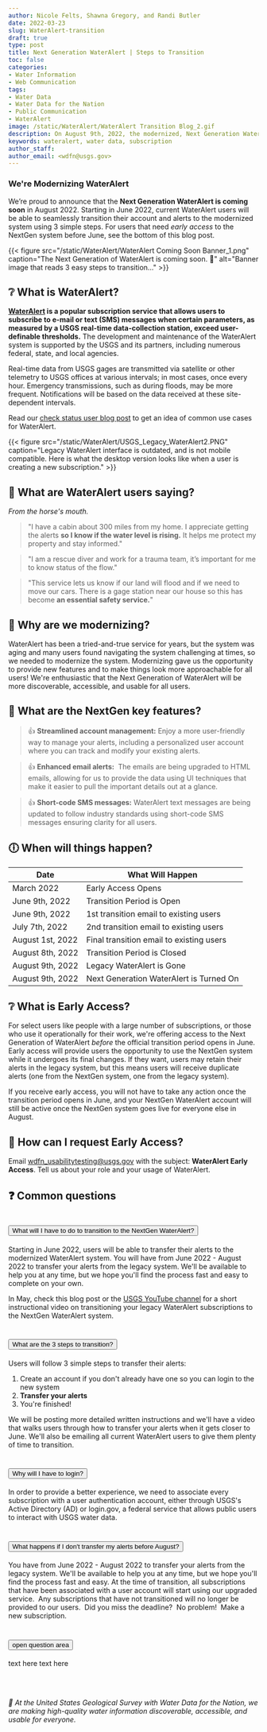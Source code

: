 ```yaml
---
author: Nicole Felts, Shawna Gregory, and Randi Butler
date: 2022-03-23
slug: WaterAlert-transition
draft: true
type: post
title: Next Generation WaterAlert | Steps to Transition
toc: false
categories: 
- Water Information
- Web Communication
tags:
- Water Data
- Water Data for the Nation
- Public Communication
- WaterAlert
image: /static/WaterAlert/WaterAlert Transition Blog_2.gif
description: On August 9th, 2022, the modernized, Next Generation WaterAlert will go live. Starting on June 9th, 2022, you will be able to transition your legacy subscriptions to the NextGen WaterAlert. In this blog post, learn about what is WaterAlert, why we're transitioning, and how easy we've made this transition for you.
keywords: wateralert, water data, subscription
author_staff: 
author_email: <wdfn@usgs.gov>
---
```


<div
  class="usa-summary-box"
  role="region"
  aria-labelledby="summary-box-key-information"
>
  <div class="usa-summary-box__body">
    <h3 class="usa-summary-box__heading" id="summary-box-key-information">
      We're Modernizing WaterAlert
    </h3>
    <div class="usa-summary-box__text">

We’re proud to announce that the **Next Generation WaterAlert is coming soon** in August 2022.
Starting in June 2022, current WaterAlert users will be able to seamlessly transition their account and alerts to the modernized system using 3 simple steps. For users that need *early access* to the NextGen system before June, see the bottom of this blog post.
</div>
</div>
</div>



<div class="grid-row">
{{< figure src="/static/WaterAlert/WaterAlert Coming Soon Banner_1.png" caption="The Next Generation of WaterAlert is coming soon. 👀" alt="Banner image that reads 3 easy steps to transition..." >}}
</div>

## ❔ What is WaterAlert?

**[WaterAlert](https://maps.waterdata.usgs.gov/mapper/wateralert/) is a popular subscription service that allows users to subscribe to e-mail or text (SMS) messages when certain parameters, as measured by a USGS real-time data-collection station, exceed user-definable thresholds.** The development and maintenance of the WaterAlert system is supported by the USGS and its partners, including numerous federal, state, and local agencies.

Real-time data from USGS gages are transmitted via satellite or other telemetry to USGS offices at various intervals; in most cases, once every hour. Emergency transmissions, such as during floods, may be more frequent. Notifications will be based on the data received at these site-dependent intervals.

Read our [check status user blog post](https://waterdata.usgs.gov/blog/user_check_status/) to get an idea of common use cases for WaterAlert.

<div class="grid-row">
{{< figure src="/static/WaterAlert/USGS_Legacy_WaterAlert2.PNG" caption="Legacy WaterAlert interface is outdated, and is not mobile compatible. Here is what the desktop version looks like when a user is creating a new subscription." >}}
</div>

## 🐴 What are WaterAlert users saying?
*From the horse's mouth.*

> "I have a cabin about 300 miles from my home. I appreciate getting the alerts **so I know if the water level is rising.** It helps me protect my property and stay informed."

> "I am a rescue diver and work for a trauma team, it’s important for me to know status of the flow."

> "This service lets us know if our land will flood and if we need to move our cars. There is a gage station near our house so this has become **an essential safety service.**"

## 🎉 Why are we modernizing?
WaterAlert has been a tried-and-true service for years, but the system was aging and many users found navigating the system challenging at times, so we needed to modernize the system. Modernizing gave us the opportunity to provide new features and to make things look more approachable for all users! We're enthusiastic that the Next Generation of WaterAlert will be more discoverable, accessible, and usable for all users.

## 🔑 What are the NextGen key features?

> 👍 **Streamlined account management:** Enjoy a more user-friendly way to manage your alerts, including a personalized user account where you can track and modify your existing alerts.

> 👍 **Enhanced email alerts:**  The emails are being upgraded to HTML emails, allowing for us to provide the data using UI techniques that make it easier to pull the important details out at a glance.

> 👍 **Short-code SMS messages:** WaterAlert text messages are being updated to follow industry standards using short-code SMS messages ensuring clarity for all users.


## 🕕 When will things happen?

| Date | What Will Happen |
|------|----------|
March  2022 | Early Access Opens
June 9th, 2022 | Transition Period is Open
June 9th, 2022 | 1st transition email to existing users
July 7th, 2022 | 2nd transition email to existing users
August 1st, 2022 | Final transition email to existing users
August 8th, 2022 | Transition Period is Closed
August 9th, 2022 | Legacy WaterAlert is Gone
August 9th, 2022 | Next Generation WaterAlert is Turned On

## ❔ What is Early Access?
For select users like people with a large number of subscriptions, or those who use it operationally for their work, we're offering access to the Next Generation of WaterAlert *before* the official transition period opens in June. Early access will provide users the opportunity to use the NextGen system while it undergoes its final changes. If they want, users may retain their alerts in the legacy system, but this means users will receive duplicate alerts (one from the NextGen system, one from the legacy system). 

If you receive early access, you will not have to take any action once the transition period opens in June, and your NextGen WaterAlert account will still be active once the NextGen system goes live for everyone else in August.

## 🔔 How can I request Early Access?
Email wdfn_usabilitytesting@usgs.gov with the subject: **WaterAlert Early Access**. Tell us about your role and your usage of WaterAlert.


## ❓ Common questions
<!--- ACCORDION START -->
<div class="usa-accordion usa-accordion--bordered" aria-multiselectable="true">

<!--- Common Questions START -->
<h1 class="usa-accordion__heading"><button class="usa-accordion__button" aria-expanded="false" aria-controls="a1">
What will I have to do to transition to the NextGen WaterAlert? <!--- 🚢🛥⛴🚀 -->
</button></h1>
<div id="a1" class="usa-accordion__content">
<!--- ------------- -->
Starting in June 2022, users will be able to transfer their alerts to the modernized WaterAlert system. You will have from June 2022 - August 2022 to transfer your alerts from the legacy system. We'll be available to help you at any time, but we hope you'll find the process fast and easy to complete on your own.
<br>

In May, check this blog post or the [USGS YouTube channel](https://www.youtube.com/channel/UCeXH8GZyV3sVqAr45AvupOA) for a short instructional video on transitioning your legacy WaterAlert subscriptions to the NextGen WaterAlert system.
</div>

<!--- Common Questions START -->
<h1 class="usa-accordion__heading"><button class="usa-accordion__button" aria-expanded="false" aria-controls="a2">
What are the 3 steps to transition? <!--- 🚢🛥⛴🚀 -->
</button></h1>
<div id="a2" class="usa-accordion__content">
<!--- ------------- -->

Users will follow 3 simple steps to transfer their alerts:
1. Create an account if you don't already have one so you can login to the new system
2. **Transfer your alerts**
3. You're finished!

We will be posting more detailed written instructions and we'll have a video that walks users through how to transfer your alerts when it gets closer to June. We'll also be emailing all current WaterAlert users to give them plenty of time to transition.
</div>

<!--- Common Questions START -->
<h1 class="usa-accordion__heading"><button class="usa-accordion__button" aria-expanded="false" aria-controls="a3">
Why will I have to login? <!--- 🚢🛥⛴🚀 -->
</button></h1>
<div id="a3" class="usa-accordion__content">
<!--- ------------- -->

In order to provide a better experience, we need to associate every subscription with a user authentication account, either through USGS's Active Directory (AD) or login.gov, a federal service that allows public users to interact with USGS water data. 
</div>

<!--- Common Questions START -->
<h1 class="usa-accordion__heading"><button class="usa-accordion__button" aria-expanded="false" aria-controls="a4">
What happens if I don't transfer my alerts before August? <!--- 🚢🛥⛴🚀 -->
</button></h1>
<div id="a4" class="usa-accordion__content">
<!--- ------------- -->

You have from June 2022 - August 2022 to transfer your alerts from the legacy system. We'll be available to help you at any time, but we hope you'll find the process fast and easy.
At the time of transition, all subscriptions that have been associated with a user account will start using our upgraded service.  Any subscriptions that have not transitioned will no longer be provided to our users.  Did you miss the deadline?  No problem!  Make a new subscription.

</div>

<!--- Common Questions START -->
<h1 class="usa-accordion__heading"><button class="usa-accordion__button" aria-expanded="false" aria-controls="a5">
open question area <!--- 🚢🛥⛴🚀 -->
</button></h1>
<div id="a5" class="usa-accordion__content">
<!--- ------------- -->

text here text here

</div>


<br><br>


*🙌 At the United States Geological Survey with Water Data for the Nation, we are making high-quality water information discoverable, accessible, and usable for everyone.*